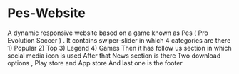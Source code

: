 # Pes-Website
A dynamic responsive website based on a game known as Pes ( Pro Evolution Soccer ) .
It contains swiper-slider in which 4 categories are there 1) Popular 2) Top 3) Legend 4) Games
Then it has follow us section in which social media icon is used
After that News section is there 
Two download options , Play store and App store
And last one is the footer 
